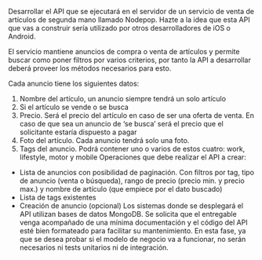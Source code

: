 Desarrollar el API que se ejecutará en el servidor de un servicio de venta de artículos de
segunda mano llamado Nodepop. Hazte a la idea que esta API que vas a construir sería
utilizado por otros desarrolladores de iOS o Android.

El servicio mantiene anuncios de compra o venta de artículos y permite buscar como poner
filtros por varios criterios, por tanto la API a desarrollar deberá proveer los métodos
necesarios para esto.

Cada anuncio tiene los siguientes datos:
1. Nombre del artículo, un anuncio siempre tendrá un solo artículo
2. Si el artículo se vende o se busca
3. Precio. Será el precio del artículo en caso de ser una oferta de venta. En caso de que
sea un anuncio de ‘se busca’ será el precio que el solicitante estaría dispuesto a pagar
4. Foto del artículo. Cada anuncio tendrá solo una foto.
5. Tags del anuncio. Podrá contener uno o varios de estos cuatro: work, lifestyle, motor
y mobile
Operaciones que debe realizar el API a crear:
- Lista de anuncios con posibilidad de paginación. Con filtros por tag, tipo de anuncio
(venta o búsqueda), rango de precio (precio min. y precio max.) y nombre de artículo
(que empiece por el dato buscado)
- Lista de tags existentes
- Creación de anuncio (opcional)
Los sistemas donde se desplegará el API utilizan bases de datos MongoDB.
Se solicita que el entregable venga acompañado de una mínima documentación y el código
del API esté bien formateado para facilitar su mantenimiento. En esta fase, ya que se desea
probar si el modelo de negocio va a funcionar, no serán necesarios ni tests unitarios ni de
integración.